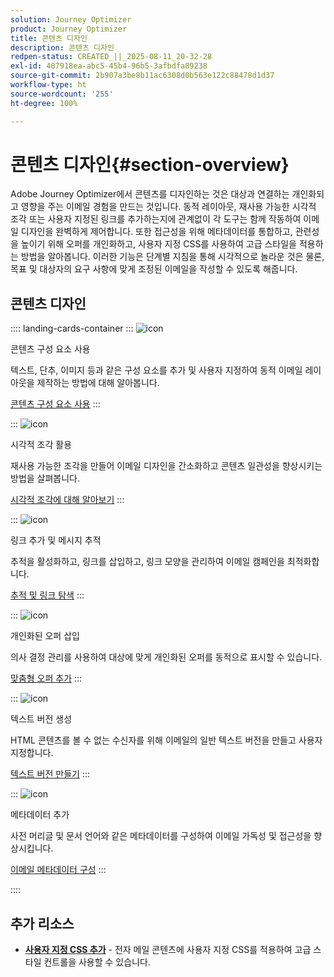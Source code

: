 ```yaml
---
solution: Journey Optimizer
product: Journey Optimizer
title: 콘텐츠 디자인
description: 콘텐츠 디자인
redpen-status: CREATED_||_2025-08-11_20-32-28
exl-id: 407918ea-abc5-45b4-96b5-3afbdfa89238
source-git-commit: 2b907a3be8b11ac6308d0b563e122c88478d1d37
workflow-type: ht
source-wordcount: '255'
ht-degree: 100%

---
```


# 콘텐츠 디자인{#section-overview}

Adobe Journey Optimizer에서 콘텐츠를 디자인하는 것은 대상과 연결하는 개인화되고 영향을 주는 이메일 경험을 만드는 것입니다. 동적 레이아웃, 재사용 가능한 시각적 조각 또는 사용자 지정된 링크를 추가하는지에 관계없이 각 도구는 함께 작동하여 이메일 디자인을 완벽하게 제어합니다. 또한 접근성을 위해 메타데이터를 통합하고, 관련성을 높이기 위해 오퍼를 개인화하고, 사용자 지정 CSS를 사용하여 고급 스타일을 적용하는 방법을 알아봅니다. 이러한 기능은 단계별 지침을 통해 시각적으로 놀라운 것은 물론, 목표 및 대상자의 요구 사항에 맞게 조정된 이메일을 작성할 수 있도록 해줍니다.

## 콘텐츠 디자인

:::: landing-cards-container
:::
![icon](https://cdn.experienceleague.adobe.com/icons/puzzle-piece.svg?lang=ko)

콘텐츠 구성 요소 사용

텍스트, 단추, 이미지 등과 같은 구성 요소를 추가 및 사용자 지정하여 동적 이메일 레이아웃을 제작하는 방법에 대해 알아봅니다.

[콘텐츠 구성 요소 사용](../using/email/content-components.md)
:::

:::
![icon](https://cdn.experienceleague.adobe.com/icons/layer-group.svg?lang=ko)

시각적 조각 활용

재사용 가능한 조각을 만들어 이메일 디자인을 간소화하고 콘텐츠 일관성을 향상시키는 방법을 살펴봅니다.

[시각적 조각에 대해 알아보기](../using/email/use-visual-fragments.md)
:::

:::
![icon](https://cdn.experienceleague.adobe.com/icons/chart-line.svg?lang=ko)

링크 추가 및 메시지 추적

추적을 활성화하고, 링크를 삽입하고, 링크 모양을 관리하여 이메일 캠페인을 최적화합니다.

[추적 및 링크 탐색](../using/email/message-tracking.md)
:::

:::
![icon](https://cdn.experienceleague.adobe.com/icons/bullseye.svg?lang=ko)

개인화된 오퍼 삽입

의사 결정 관리를 사용하여 대상에 맞게 개인화된 오퍼를 동적으로 표시할 수 있습니다.

[맞춤형 오퍼 추가](../using/email/add-offers-email.md)
:::

:::
![icon](https://cdn.experienceleague.adobe.com/icons/file-alt.svg?lang=ko)

텍스트 버전 생성

HTML 콘텐츠를 볼 수 없는 수신자를 위해 이메일의 일반 텍스트 버전을 만들고 사용자 지정합니다.

[텍스트 버전 만들기](../using/email/text-version-email.md)
:::

:::
![icon](https://cdn.experienceleague.adobe.com/icons/gear.svg?lang=ko)

메타데이터 추가

사전 머리글 및 문서 언어와 같은 메타데이터를 구성하여 이메일 가독성 및 접근성을 향상시킵니다.

[이메일 메타데이터 구성](../using/email/email-metadata.md)
:::

::::


## 추가 리소스

- **[사용자 지정 CSS 추가](../using/email/custom-css.md)** - 전자 메일 콘텐츠에 사용자 지정 CSS를 적용하여 고급 스타일 컨트롤을 사용할 수 있습니다.
